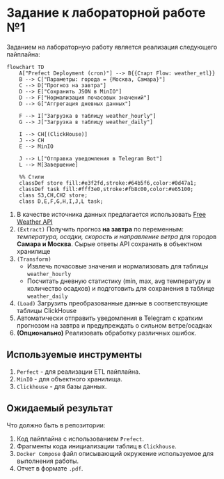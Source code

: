 # Задание к лабораторной работе №1

Заданием на лабораторную работу является реализация следующего пайплайна:

```mermaid
flowchart TD
    A["Prefect Deployment (cron)"] --> B{{Старт Flow: weather_etl}}
    B --> C["Параметры: города = {Москва, Самара}"]
    C --> D["Прогноз на завтра"]
    D --> E["Сохранить JSON в MinIO"]
    D --> F["Нормализация почасовых значений"]
    D --> G["Аггрегация дневных данных"]

    F --> I["Загрузка в таблицу weather_hourly"]
    G --> J["Загрузка в таблицу weather_daily"]

    I --> CH[(ClickHouse)]
    J --> CH
    E --> MinIO

    J --> L["Отправка уведомления в Telegram Bot"]
    L --> M[Завершение]

    %% Стили
    classDef store fill:#e3f2fd,stroke:#64b5f6,color:#0d47a1;
    classDef task fill:#fff3e0,stroke:#fb8c00,color:#e65100;
    class S3,CH,CH2 store;
    class D,E,F,G,H,I,J,L task;
```

1. В качестве источника данных предлагается использовать [Free Weather API](open-meteo.com)
2. `(Extract)` Получить прогноз **на завтра** по переменным: *температура, осадки, скорость и направление ветра* для городов **Самара и Москва**. Сырые ответы API сохранить в объектном хранилище
3. `(Transform)`
    - Извлечь почасовые значения и нормализовать для таблицы `weather_hourly`
    - Посчитать дневную статистику (min, max, avg температуру и количество осадков) и подготовить для сохранения в таблице `weather_daily`
4. `(Load)` Загрузить преобразованные данные в соответствующие таблицы ClickHouse
5. Автоматически отправить уведомления в Telegram с кратким прогнозом на завтра и предупреждать о сильном ветре/осадках
6. **(Опционально)** Реализовать обработку различных ошибок.

## Используемые инструменты

1. `Perfect` - для реализации ETL пайплайна.
2. `MinIO` - для объектного хранилища.
3. `Clickhouse` - для базы данных.

## Ожидаемый результат

Что должно быть в репозитории:
1. Код пайплайна с использованием `Prefect`.
2. Фрагменты кода инициализации таблиц в `Clickhouse`.
3. `Docker Compose` файл описывающий окружение используемое для выполнения работы.
4. Отчет в формате `.pdf`.
